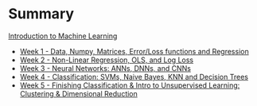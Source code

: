 # Summary

[Introduction to Machine Learning](./index.md)

- [Week 1 - Data, Numpy, Matrices, Error/Loss functions and Regression](./week1/index.md)
- [Week 2 - Non-Linear Regression, OLS, and Log Loss](./week2/index.md)
- [Week 3 - Neural Networks: ANNs, DNNs, and CNNs](./week3/index.md)
- [Week 4 - Classification: SVMs, Naive Bayes, KNN and Decision Trees](./week4/index.md)
- [Week 5 - Finishing Classification & Intro to Unsupervised Learning: Clustering & Dimensional Reduction](./week5/index.md)
<!-- - [Week 6 – Scripting, CI, and Autograding](./week6/index.md) -->
<!-- - [Week 7 – Doing it All from the Command Line](./week7/index.md) -->
<!-- - [Week 8 - Debuggers and Controlling Processes](./week8/index.md) -->
<!-- - [Week 9 - Code Review/It Works on My Machine](./week9/index.md) -->
<!-- - [Week 10 - Wrapping Up](./week10/index.md) -->
